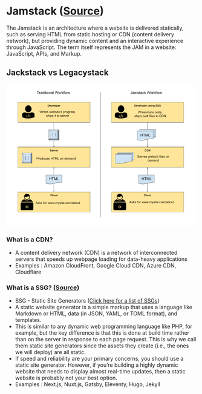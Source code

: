 # Jamstack ([Source](https://snipcart.com/blog/jamstack))

The Jamstack is an architecture where a website is delivered statically, such as serving HTML from static hosting or CDN (content delivery network), but providing dynamic content and an interactive experience through JavaScript. The term itself represents the JAM in a website: JavaScript, APIs, and Markup.

## Jackstack vs Legacystack

<img src="images/jamstack-vs-legacystack-comparison.webp" alt="drawing" width="500"/>

### What is a CDN?

- A content delivery network (CDN) is a network of interconnected servers that speeds up webpage loading for data-heavy applications
- Examples : Amazon CloudFront, Google Cloud CDN, Azure CDN, Cloudflare

### What is a SSG? ([Source](https://snipcart.com/blog/choose-best-static-site-generator#the-best-static-site-generators-in-2022))

- SSG - Static Site Generators ([Click here for a list of SSGs](https://staticsitegenerators.net/))
- A static website generator is a simple markup that uses a language like Markdown or HTML, data (in JSON, YAML, or TOML format), and templates.
- This is similar to any dynamic web programming language like PHP, for example, but the key difference is that this is done at build time rather than on the server in response to each page request. This is why we call them static site generators since the assets they create (i.e., the ones we will deploy) are all static.
- If speed and reliability are your primary concerns, you should use a static site generator. However, if you’re building a highly dynamic website that needs to display almost real-time updates, then a static website is probably not your best option.
- Examples : Next.js, Nuxt.js, Gatsby, Eleventy, Hugo, Jekyll
